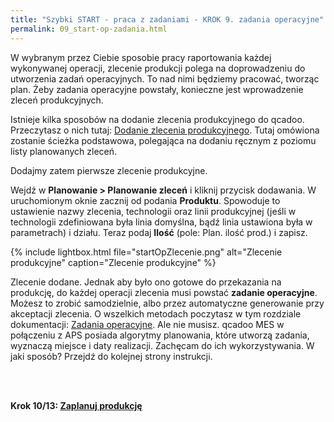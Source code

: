 ```yaml
---
title: "Szybki START - praca z zadaniami - KROK 9. zadania operacyjne"
permalink: 09_start-op-zadania.html 
---
```


W wybranym przez Ciebie sposobie pracy raportowania każdej wykonywanej operacji, zlecenie produkcji polega na doprowadzeniu do utworzenia zadań operacyjnych. To nad nimi będziemy pracować, tworząc plan. Żeby zadania operacyjne powstały, konieczne jest wprowadzenie zleceń produkcyjnych.

Istnieje kilka sposobów na dodanie zlecenia produkcyjnego do qcadoo. Przeczytasz o nich tutaj: [Dodanie zlecenia produkcyjnego](/zlecenia-produkcyjne.html#dodanie-zlecenia-produkcyjnego). Tutaj omówiona zostanie ścieżka podstawowa, polegająca na dodaniu ręcznym z poziomu listy planowanych zleceń.

Dodajmy zatem pierwsze zlecenie produkcyjne. 

Wejdź w **Planowanie > Planowanie zleceń** i kliknij przycisk dodawania. W uruchomionym oknie zacznij od podania **Produktu**. Spowoduje to ustawienie nazwy zlecenia, technologii oraz linii produkcyjnej (jeśli w technologii zdefiniowana była linia domyślna, bądź linia ustawiona była w parametrach) i działu. Teraz podaj **Ilość** (pole: Plan. ilość prod.) i zapisz. 

{% include lightbox.html file="startOpZlecenie.png" alt="Zlecenie produkcyjne" caption="Zlecenie produkcyjne" %}

Zlecenie dodane. Jednak aby było ono gotowe do przekazania na produkcję, do każdej operacji zlecenia musi powstać **zadanie operacyjne**. Możesz to zrobić samodzielnie, albo przez automatyczne generowanie przy akceptacji zlecenia. O wszelkich metodach poczytasz w tym rozdziale dokumentacji: [Zadania operacyjne](/planowanie-operacyjne). Ale nie musisz. qcadoo MES w połączeniu z APS posiada algorytmy planowania, które utworzą zadania, wyznaczą miejsce i daty realizacji. Zachęcam do ich wykorzystywania. W jaki sposób? Przejdź do kolejnej strony instrukcji.

<br/>
<br/>

**Krok 10/13: [Zaplanuj produkcję](/10_start-op-plany)**